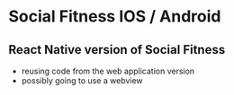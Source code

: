 # Social Fitness IOS / Android
## React Native version of Social Fitness
- reusing code from the web application version
- possibly going to use a webview 
